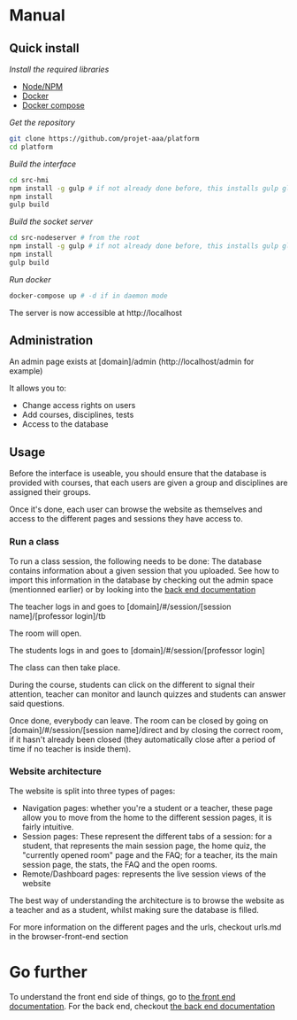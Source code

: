 # Manual

## Quick install

*Install the required libraries*
- [Node/NPM](https://nodejs.org/en/)
- [Docker](https://docs.docker.com/engine/installation/)
- [Docker compose](https://docs.docker.com/compose/install/)

*Get the repository*
```bash
git clone https://github.com/projet-aaa/platform
cd platform
```

*Build the interface*
```bash
cd src-hmi
npm install -g gulp # if not already done before, this installs gulp globally
npm install
gulp build
```

*Build the socket server*
```bash
cd src-nodeserver # from the root
npm install -g gulp # if not already done before, this installs gulp globally
npm install
gulp build
```

*Run docker*
```bash
docker-compose up # -d if in daemon mode
```

The server is now accessible at http://localhost

## Administration

An admin page exists at [domain]/admin (http://localhost/admin for example)

It allows you to:
- Change access rights on users
- Add courses, disciplines, tests
- Access to the database

## Usage

Before the interface is useable, you should ensure that the database is provided with 
courses, that each users are given a group and disciplines are assigned their groups.

Once it's done, each user can browse the website as themselves and access to the different 
pages and sessions they have access to.

### Run a class

To run a class session, the following needs to be done:
The database contains information about a given session that you uploaded. See how to import this information in the database by checking out the admin space (mentionned earlier) or by looking into the [back end documentation](/docs/back-end/integration-imports.md)

The teacher logs in and goes to [domain]/#/session/[session name]/[professor login]/tb

The room will open.

The students logs in and goes to [domain]/#/session/[professor login]

The class can then take place. 

During the course, students can click on the different to signal their attention, teacher can monitor and launch quizzes and students can answer said questions.

Once done, everybody can leave. The room can be closed by going on 
[domain]/#/session/[session name]/direct and by closing the correct room, if it hasn't already been closed
(they automatically close after a period of time if no teacher is inside them).

### Website architecture

The website is split into three types of pages:
- Navigation pages: whether you're a student or a teacher, these page allow you to move from the home to the different
session pages, it is fairly intuitive.
- Session pages: These represent the different tabs of a session: for a student, that represents the main session page,
the home quiz, the "currently opened room" page and the FAQ; for a teacher, its the main session page, the stats, the FAQ
and the open rooms.
- Remote/Dashboard pages: represents the live session views of the website

The best way of understanding the architecture is to browse the website as a teacher and as a student, whilst making sure
the database is filled.

For more information on the different pages and the urls, checkout urls.md in the browser-front-end section

# Go further

To understand the front end side of things, go to [the front end documentation](/docs/browser-front-end). For the back end, checkout [the back end documentation](/docs/back-end)

